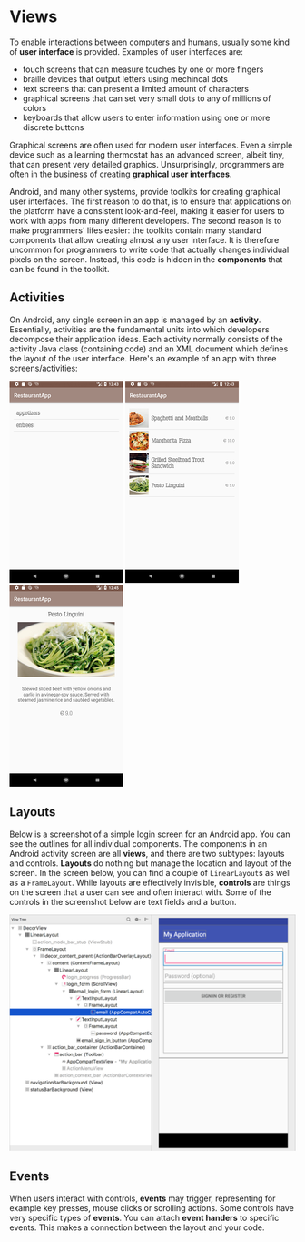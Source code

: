 # Views

To enable interactions between computers and humans, usually some kind of **user interface** is provided. Examples of user interfaces are:

- touch screens that can measure touches by one or more fingers
- braille devices that output letters using mechincal dots
- text screens that can present a limited amount of characters
- graphical screens that can set very small dots to any of millions of colors
- keyboards that allow users to enter information using one or more discrete buttons

Graphical screens are often used for modern user interfaces. Even a simple device such as a learning thermostat has an advanced screen, albeit tiny, that can present very detailed graphics. Unsurprisingly, programmers are often in the business of creating **graphical user interfaces**.

Android, and many other systems, provide toolkits for creating graphical user interfaces. The first reason to do that, is to ensure that applications on the platform have a consistent look-and-feel, making it easier for users to work with apps from many different developers. The second reason is to make programmers' lifes easier: the toolkits contain many standard components that allow creating almost any user interface. It is therefore uncommon for programmers to write code that actually changes individual pixels on the screen. Instead, this code is hidden in the **components** that can be found in the toolkit.

## Activities

On Android, any single screen in an app is managed by an **activity**. Essentially, activities are the fundamental units into which developers decompose their application ideas. Each activity normally consists of the activity Java class (containing code) and an XML document which defines the layout of the user interface. Here's an example of an app with three screens/activities:

![Restaurant App](restaurant-screenshot1.png) ![Restaurant App](restaurant-screenshot2.png) ![Restaurant App](restaurant-screenshot3.png)

## Layouts

Below is a screenshot of a simple login screen for an Android app. You can see the outlines for all individual components. The components in an Android activity screen are all **views**, and there are two subtypes: layouts and controls. **Layouts** do nothing but manage the location and layout of the screen. In the screen below, you can find a couple of `LinearLayout`s as well as a `FrameLayout`. While layouts are effectively invisible, **controls** are things on the screen that a user can see and often interact with. Some of the controls in the screenshot below are text fields and a button.

![A screenshot of an Android login screen](viewtree.png)

## Events

When users interact with controls, **events** may trigger, representing for example key presses, mouse clicks or scrolling actions. Some controls have very specific types of **events**. You can attach **event handers** to specific events. This makes a connection between the layout and your code.

